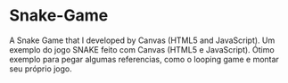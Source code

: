 # Snake-Game
A Snake Game that I developed by Canvas (HTML5 and JavaScript).
Um exemplo do jogo SNAKE feito com Canvas (HTML5 e JavaScript).
Ótimo exemplo para pegar algumas referencias, como o looping game e montar seu próprio jogo.
